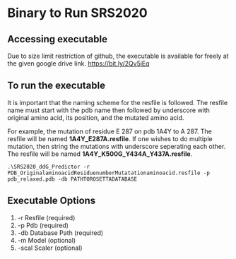 # Binary to Run SRS2020

## Accessing executable
Due to size limit restriction of github, the executable is available for freely at the given google drive link.
https://bit.ly/2Qv5iEq

## To run the executable
It is important that the naming scheme for the resfile is followed. The resfile name must start with the pdb name then followed by underscore with original amino acid, its position, and the mutated amino acid. 

For example, the mutation of residue E 287 on pdb 1A4Y to A 287. The resfile will be named __1A4Y_E287A.resfile__. If one wishes to do multiple mutation, then string the mutations with underscore seperating each other. The resfile will be named __1A4Y_K500G_Y434A_Y437A.resfile__.
```
.\SRS2020_ddG_Predictor -r PDB_OriginalaminoacidResiduenumberMutatationaminoacid.resfile -p pdb_relaxed.pdb -db PATHTOROSETTADATABASE
```
## Executable Options
1. -r Resfile (required)
2. -p Pdb (required)
3. -db Database Path (required)
4. -m Model (optional)
5. -scal Scaler (optional)
